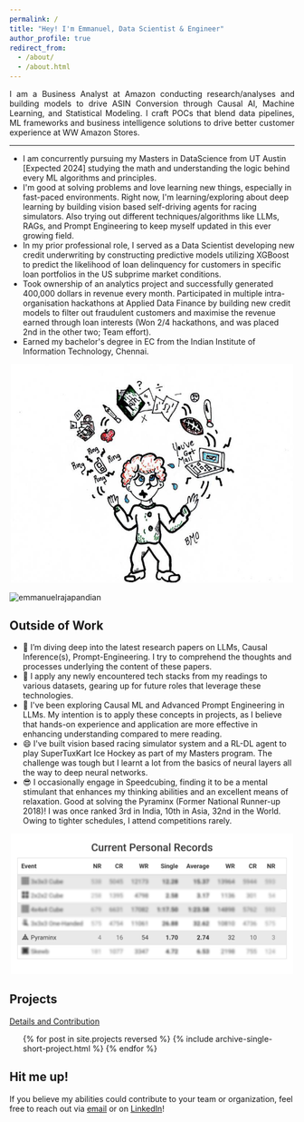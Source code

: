 ```yaml
---
permalink: /
title: "Hey! I'm Emmanuel, Data Scientist & Engineer"
author_profile: true
redirect_from: 
  - /about/
  - /about.html
---
```


<p align="justify"> 
I am a Business Analyst at Amazon conducting research/analyses and building models to drive ASIN Conversion through Causal AI, Machine Learning, and Statistical Modeling. I craft POCs that blend data pipelines, ML frameworks and business intelligence solutions to drive better customer experience at WW Amazon Stores. </p>

------

- I am concurrently pursuing my Masters in DataScience from UT Austin [Expected 2024] studying the math and understanding the logic behind every ML algorithms and principles.
- I'm good at solving problems and love learning new things, especially in fast-paced environments. Right now, I'm learning/exploring about deep learning by building vision based self-driving agents for racing simulators. Also trying out different techniques/algorithms like LLMs, RAGs, and Prompt Engineering to keep myself updated in this ever growing field.
- In my prior professional role, I served as a Data Scientist developing new credit underwriting by constructing predictive models utilizing XGBoost to predict the likelihood of loan delinquency for customers in specific loan portfolios in the US subprime market conditions.
- Took ownership of an analytics project and successfully generated 400,000 dollars in revenue every month. Participated in multiple intra-organisation hackathons at Applied Data Finance by building new credit models to filter out fraudulent customers and maximise the revenue earned through loan interests (Won 2/4 hackathons, and was placed 2nd in the other two; Team effort).
- Earned my bachelor's degree in EC from the Indian Institute of Information Technology, Chennai. 

<p align="center">
    <img width="500" src="/images/juggling.jpeg" alt="Juggling work n Studies">
</p>

<p align="left"> <img src="https://komarev.com/ghpvc/?username=emmanuelrajapandian&label=Profile%20Views&color=0040d6&style=flat-square" alt="emmanuelrajapandian" /> </p>

Outside of Work
------
- 🔭 I’m diving deep into the latest research papers on LLMs, Causal Inference(s), Prompt-Engineering. I try to comprehend the thoughts and processes underlying the content of these papers.
- 🌱 I apply any newly encountered tech stacks from my readings to various datasets, gearing up for future roles that leverage these technologies. 
- 🤔 I've been exploring Causal ML and Advanced Prompt Engineering in LLMs. My intention is to apply these concepts in projects, as I believe that hands-on experience and application are more effective in enhancing understanding compared to mere reading.
- 😄 I've built vision based racing simulator system and a RL-DL agent to play SuperTuxKart Ice Hockey as part of my Masters program. The challenge was tough but I learnt a lot from the basics of neural layers all the way to deep neural networks.
- 😎 I occasionally engage in Speedcubing, finding it to be a mental stimulant that enhances my thinking abilities and an excellent means of relaxation. Good at solving the Pyraminx (Former National Runner-up 2018)! I was once ranked 3rd in India, 10th in Asia, 32nd in the World. Owing to tighter schedules, I attend competitions rarely.

<p align="center">
    <img width="500" src="/images/record.png" alt="pyraminx ranking">
</p>


Projects
------
<i class="fas fa-link" aria-hidden="true"></i>  <a href="https://emmanuelrajapandian.github.io/projects/">Details and Contribution</a>
<ul>{% for post in site.projects reversed %}
  {% include archive-single-short-project.html %}
{% endfor %}</ul>

Hit me up!
------
If you believe my abilities could contribute to your team or organization, feel free to reach out via [email](mailto:emmanuel.rajapandian@gmail.com) or on [LinkedIn](https://www.linkedin.com/in/emmanuel-rajapandian/)!
